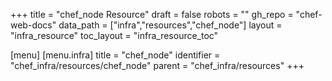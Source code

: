 +++
title = "chef_node Resource"
draft = false
robots = ""
gh_repo = "chef-web-docs"
data_path = ["infra","resources","chef_node"]
layout = "infra_resource"
toc_layout = "infra_resource_toc"

[menu]
  [menu.infra]
    title = "chef_node"
    identifier = "chef_infra/resources/chef_node"
    parent = "chef_infra/resources"
+++

<!-- The contents of this page are automatically generated from the chef_node.yaml file in the data directory. -->
<!-- To suggest a change, edit the https://github.com/chef/chef/blob/main/lib/chef/resource/chef_node.rb file
      and submit a pull request to the https://github.com/chef/chef repository. -->
